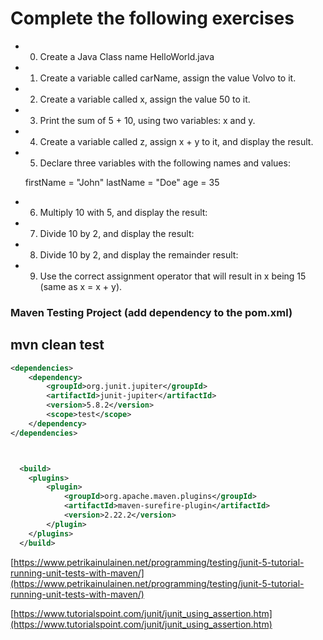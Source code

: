 # Complete the following exercises 
- 0) Create a Java Class name HelloWorld.java
- 1) Create a variable called carName, assign the value Volvo to it.
- 2) Create a variable called x, assign the value 50 to it.
- 3) Print the sum of 5 + 10, using two variables: x and y.
- 4) Create a variable called z, assign x + y to it, and display the result.
- 5) Declare three variables with the following names and values:

	firstName = "John"
	lastName = "Doe"
	age = 35

- 6) Multiply 10 with 5, and display the result:
- 7) Divide 10 by 2, and display the result:
- 8) Divide 10 by 2, and display the remainder result:
- 9) Use the correct assignment operator that will result in x being 15 (same as x = x + y).



### Maven Testing Project (add dependency to the pom.xml)
## mvn clean test

```xml
<dependencies>
	<dependency>
		<groupId>org.junit.jupiter</groupId>
		<artifactId>junit-jupiter</artifactId>
		<version>5.8.2</version>
		<scope>test</scope>
	</dependency>
</dependencies>



  <build>
	<plugins>
		<plugin>
			<groupId>org.apache.maven.plugins</groupId>
			<artifactId>maven-surefire-plugin</artifactId>
			<version>2.22.2</version>
		</plugin>
	</plugins>
  </build>
```

[https://www.petrikainulainen.net/programming/testing/junit-5-tutorial-running-unit-tests-with-maven/](https://www.petrikainulainen.net/programming/testing/junit-5-tutorial-running-unit-tests-with-maven/)

[https://www.tutorialspoint.com/junit/junit_using_assertion.htm](https://www.tutorialspoint.com/junit/junit_using_assertion.htm)
